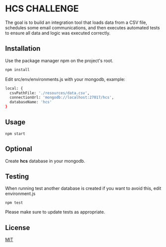 # HCS CHALLENGE

The goal is to build an integration tool that loads data from a CSV file, schedules some
email communications, and then executes automated tests to ensure all data and logic
was executed correctly.


## Installation

Use the package manager npm on the project's root.

```bash
npm install 
```
Edit src/env/environments.js with your mongodb, example:
```bash
local: {
  csvPathFile: './resources/data.csv',
  connectionUrl: 'mongodb://localhost:27017/hcs',
  databaseName: 'hcs'
}
```

## Usage

```node
npm start
```
## Optional
Create **hcs** database in your mongodb.

## Testing
When running test another database is created if you want to avoid this, edit environment.js 
```node
npm test
```

Please make sure to update tests as appropriate.

## License
[MIT](https://choosealicense.com/licenses/mit/)